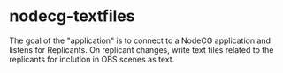 # nodecg-textfiles
The goal of the "application" is to connect to a NodeCG application and listens for Replicants. 
On replicant changes, write text files related to the replicants for inclution in OBS scenes as text.


